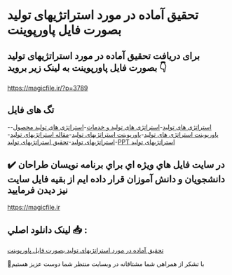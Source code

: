 # تحقیق آماده در مورد استراتژیهای تولید بصورت فایل پاورپوینت

## برای دریافت تحقیق آماده در مورد استراتژیهای تولید بصورت فایل پاورپوینت به لینک زیر بروید 👇

https://magicfile.ir/?p=3789

## تگ های فایل

-[استراتژی های تولید](https://magicfile.ir/product/%d8%aa%d8%ad%d9%82%db%8c%d9%82-%d8%a7%d8%b3%d8%aa%d8%b1%d8%a7%d8%aa%da%98%db%8c%d9%87%d8%a7%db%8c-%d8%aa%d9%88%d9%84%db%8c%d8%af-%d9%be%d8%a7%d9%88%d8%b1%d9%be%d9%88%db%8c%d9%86%d8%aa/)-[استراتژی های تولید و خدمات](https://magicfile.ir/product/%d8%aa%d8%ad%d9%82%db%8c%d9%82-%d8%a7%d8%b3%d8%aa%d8%b1%d8%a7%d8%aa%da%98%db%8c%d9%87%d8%a7%db%8c-%d8%aa%d9%88%d9%84%db%8c%d8%af-%d9%be%d8%a7%d9%88%d8%b1%d9%be%d9%88%db%8c%d9%86%d8%aa/)-[استراتژی های تولید محصول](https://magicfile.ir/product/%d8%aa%d8%ad%d9%82%db%8c%d9%82-%d8%a7%d8%b3%d8%aa%d8%b1%d8%a7%d8%aa%da%98%db%8c%d9%87%d8%a7%db%8c-%d8%aa%d9%88%d9%84%db%8c%d8%af-%d9%be%d8%a7%d9%88%d8%b1%d9%be%d9%88%db%8c%d9%86%d8%aa/)-[پاورپوینت استراتژی های تولید](https://magicfile.ir/product/%d8%aa%d8%ad%d9%82%db%8c%d9%82-%d8%a7%d8%b3%d8%aa%d8%b1%d8%a7%d8%aa%da%98%db%8c%d9%87%d8%a7%db%8c-%d8%aa%d9%88%d9%84%db%8c%d8%af-%d9%be%d8%a7%d9%88%d8%b1%d9%be%d9%88%db%8c%d9%86%d8%aa/)-[پاورپوینت استراتژیهای تولید](https://magicfile.ir/product/%d8%aa%d8%ad%d9%82%db%8c%d9%82-%d8%a7%d8%b3%d8%aa%d8%b1%d8%a7%d8%aa%da%98%db%8c%d9%87%d8%a7%db%8c-%d8%aa%d9%88%d9%84%db%8c%d8%af-%d9%be%d8%a7%d9%88%d8%b1%d9%be%d9%88%db%8c%d9%86%d8%aa/)-[مقاله استراتژیهای تولید](https://magicfile.ir/product/%d8%aa%d8%ad%d9%82%db%8c%d9%82-%d8%a7%d8%b3%d8%aa%d8%b1%d8%a7%d8%aa%da%98%db%8c%d9%87%d8%a7%db%8c-%d8%aa%d9%88%d9%84%db%8c%d8%af-%d9%be%d8%a7%d9%88%d8%b1%d9%be%d9%88%db%8c%d9%86%d8%aa/)-[استراتژیهای تولید](https://magicfile.ir/product/%d8%aa%d8%ad%d9%82%db%8c%d9%82-%d8%a7%d8%b3%d8%aa%d8%b1%d8%a7%d8%aa%da%98%db%8c%d9%87%d8%a7%db%8c-%d8%aa%d9%88%d9%84%db%8c%d8%af-%d9%be%d8%a7%d9%88%d8%b1%d9%be%d9%88%db%8c%d9%86%d8%aa/)-[تحقیق استراتژیهای تولید](https://magicfile.ir/product/%d8%aa%d8%ad%d9%82%db%8c%d9%82-%d8%a7%d8%b3%d8%aa%d8%b1%d8%a7%d8%aa%da%98%db%8c%d9%87%d8%a7%db%8c-%d8%aa%d9%88%d9%84%db%8c%d8%af-%d9%be%d8%a7%d9%88%d8%b1%d9%be%d9%88%db%8c%d9%86%d8%aa/)-[PPT استراتژیهای تولید](https://magicfile.ir/product/%d8%aa%d8%ad%d9%82%db%8c%d9%82-%d8%a7%d8%b3%d8%aa%d8%b1%d8%a7%d8%aa%da%98%db%8c%d9%87%d8%a7%db%8c-%d8%aa%d9%88%d9%84%db%8c%d8%af-%d9%be%d8%a7%d9%88%d8%b1%d9%be%d9%88%db%8c%d9%86%d8%aa/)

## ✔️ در سايت فايل هاي ويژه اي براي برنامه نويسان طراحان دانشجويان و دانش آموزان قرار داده ايم از بقيه فايل سايت نيز ديدن فرماييد

https://magicfile.ir


## لينک دانلود اصلي 📥 :

[تحقیق آماده در مورد استراتژیهای تولید بصورت فایل پاورپوینت](https://magicfile.ir/product/%d8%aa%d8%ad%d9%82%db%8c%d9%82-%d8%a7%d8%b3%d8%aa%d8%b1%d8%a7%d8%aa%da%98%db%8c%d9%87%d8%a7%db%8c-%d8%aa%d9%88%d9%84%db%8c%d8%af-%d9%be%d8%a7%d9%88%d8%b1%d9%be%d9%88%db%8c%d9%86%d8%aa/) 


🙏با تشکر از همراهي شما مشتاقانه در وبسایت منتظر شما دوست عزیز هستیم

